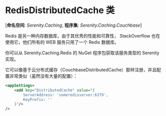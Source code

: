 # RedisDistributedCache 类

[**命名空间**: *Serenity.Caching*, **程序集**: *Serenity.Caching.Couchbase*]

Redis 是另一种内存数据库，由于其优秀的性能和可靠性， StackOverflow 也在使用它，他们所有的 WEB 服务只用了一个 Redis 数据库。

你可以从 Serenity.Caching.Redis 的 NuGet 程序包获取该服务类型的 Serenity 实现。

它可以像基于云分布式缓存（CouchbaseDistributedCache）那样注册，并且配置非常类似（虽然没有大量的配置）：

```xml
<appSettings>
    <add key="DistributedCache" value="{
	    ServerAddress: 'someredisserver:6379',
	    KeyPrefix: ''
    }"/>
/>
```
